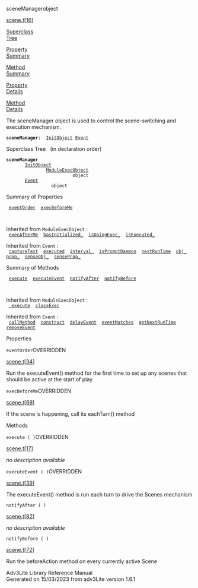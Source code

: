 <span class="title">sceneManager</span><span class="type">object</span>

[scene.t](../file/scene.t.html)\[[16](../source/scene.t.html#16)\]

[Superclass  
Tree](#_SuperClassTree_)

[Property  
Summary](#_PropSummary_)

[Method  
Summary](#_MethodSummary_)

[Property  
Details](#_Properties_)

[Method  
Details](#_Methods_)

<div class="fdesc">

The sceneManager object is used to control the scene-switching and
execution mechanism.

**`sceneManager`**` :   `[`InitObject`](../object/InitObject.html)`   `[`Event`](../object/Event.html)

</div>

<span id="_SuperClassTree_"></span>

<div class="mjhd">

<span class="hdln">Superclass Tree</span>   (in declaration order)

</div>

**`sceneManager`**  
`         `[`InitObject`](../object/InitObject.html)  
`                 `[`ModuleExecObject`](../object/ModuleExecObject.html)  
`                         object`  
`         `[`Event`](../object/Event.html)  
`                 object`  
<span id="_PropSummary_"></span>

<div class="mjhd">

<span class="hdln">Summary of Properties</span>  

</div>

` `[`eventOrder`](#eventOrder)`  `[`execBeforeMe`](#execBeforeMe)`  `

` `

Inherited from `ModuleExecObject` :  
` `[`execAfterMe`](../object/ModuleExecObject.html#execAfterMe)`  `[`hasInitialized_`](../object/ModuleExecObject.html#hasInitialized_)`  `[`isDoingExec_`](../object/ModuleExecObject.html#isDoingExec_)`  `[`isExecuted_`](../object/ModuleExecObject.html#isExecuted_)`  `

Inherited from `Event` :  
` `[`captureText`](../object/Event.html#captureText)`  `[`executed`](../object/Event.html#executed)`  `[`interval_`](../object/Event.html#interval_)`  `[`isPromptDaemon`](../object/Event.html#isPromptDaemon)`  `[`nextRunTime`](../object/Event.html#nextRunTime)`  `[`obj_`](../object/Event.html#obj_)`  `[`prop_`](../object/Event.html#prop_)`  `[`senseObj_`](../object/Event.html#senseObj_)`  `[`senseProp_`](../object/Event.html#senseProp_)`  `

<span id="_MethodSummary_"></span>

<div class="mjhd">

<span class="hdln">Summary of Methods</span>  

</div>

` `[`execute`](#execute)`  `[`executeEvent`](#executeEvent)`  `[`notifyAfter`](#notifyAfter)`  `[`notifyBefore`](#notifyBefore)`  `

` `

Inherited from `ModuleExecObject` :  
` `[`_execute`](../object/ModuleExecObject.html#_execute)`  `[`classExec`](../object/ModuleExecObject.html#classExec)`  `

Inherited from `Event` :  
` `[`callMethod`](../object/Event.html#callMethod)`  `[`construct`](../object/Event.html#construct)`  `[`delayEvent`](../object/Event.html#delayEvent)`  `[`eventMatches`](../object/Event.html#eventMatches)`  `[`getNextRunTime`](../object/Event.html#getNextRunTime)`  `[`removeEvent`](../object/Event.html#removeEvent)`  `

<span id="_Properties_"></span>

<div class="mjhd">

<span class="hdln">Properties</span>  

</div>

<span id="eventOrder"></span>

`eventOrder`<span class="rem">OVERRIDDEN</span>

[scene.t](../file/scene.t.html)\[[34](../source/scene.t.html#34)\]

<div class="desc">

Run the executeEvent() method for the first time to set up any scenes
that should be active at the start of play.

</div>

<span id="execBeforeMe"></span>

`execBeforeMe`<span class="rem">OVERRIDDEN</span>

[scene.t](../file/scene.t.html)\[[69](../source/scene.t.html#69)\]

<div class="desc">

If the scene is happening, call its eachTurn() method

</div>

<span id="_Methods_"></span>

<div class="mjhd">

<span class="hdln">Methods</span>  

</div>

<span id="execute"></span>

`execute ( )`<span class="rem">OVERRIDDEN</span>

[scene.t](../file/scene.t.html)\[[17](../source/scene.t.html#17)\]

<div class="desc">

*no description available*

</div>

<span id="executeEvent"></span>

`executeEvent ( )`<span class="rem">OVERRIDDEN</span>

[scene.t](../file/scene.t.html)\[[39](../source/scene.t.html#39)\]

<div class="desc">

The executeEvent() method is run each turn to drive the Scenes mechanism

</div>

<span id="notifyAfter"></span>

`notifyAfter ( )`

[scene.t](../file/scene.t.html)\[[82](../source/scene.t.html#82)\]

<div class="desc">

*no description available*

</div>

<span id="notifyBefore"></span>

`notifyBefore ( )`

[scene.t](../file/scene.t.html)\[[72](../source/scene.t.html#72)\]

<div class="desc">

Run the beforeAction method on every currently active Scene

</div>

<div class="ftr">

Adv3Lite Library Reference Manual  
Generated on 15/03/2023 from adv3Lite version 1.6.1

</div>
